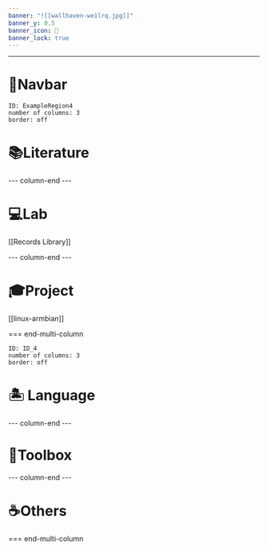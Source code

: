 ```yaml
---
banner: "![[wallhaven-we1lrq.jpg]]"
banner_y: 0.5
banner_icon: 🤯
banner_lock: true
---
```


***

# 🐾Navbar
```start-multi-column
ID: ExampleRegion4  
number of columns: 3  
border: off
```


# 📚Literature


--- column-end ---
# 💻Lab
[[Records Library]]


--- column-end ---
# 🎓Project
[[linux-armbian]]

=== end-multi-column
```start-multi-column
ID: ID_4  
number of columns: 3  
border: off
```

# 🏝️   Language

--- column-end ---

# 🧰Toolbox

--- column-end ---
# ☕Others


=== end-multi-column
